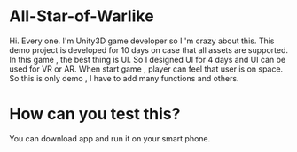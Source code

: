# All-Star-of-Warlike
Hi. Every one. I'm Unity3D game developer so I 'm crazy about this.
This demo project is developed for 10 days on case that all assets are supported.
In this game , the best thing is UI. So I designed UI for 4 days and UI can be used for VR or AR.
When start game , player can feel that user is on space.
So this is only demo , I have to add many functions and others.
# How can you test this?
You can download app and run it on your smart phone.
